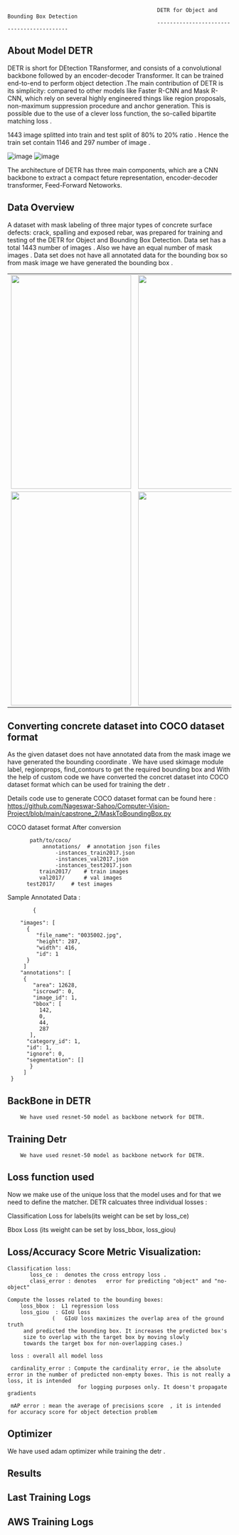 


                                                   DETR for Object and Bounding Box Detection
                                                   ------------------------------------------
                                                   
About Model  DETR
-----------------
DETR is short for DEtection TRansformer, and consists of a convolutional backbone  followed by an encoder-decoder Transformer. It can be trained end-to-end to perform object detection .The main contribution of DETR is its simplicity: compared to other models like Faster R-CNN and Mask R-CNN, which rely on several highly engineered things like region proposals, non-maximum suppression procedure and anchor generation. This is possible due to the use of a clever loss function, the so-called bipartite matching loss . 

1443 image splitted into train and test split of 80% to 20% ratio . Hence the train set contain 1146 and 297 number of image . 


![image](https://user-images.githubusercontent.com/70502759/149753302-5591d27d-ba80-437b-9ec2-bb4a73de835f.png)
![image](https://user-images.githubusercontent.com/70502759/149759863-3bc41c8a-1b90-4d66-8d3a-0b70269db818.png)

The architecture of DETR has three main components, which are a CNN backbone to extract a compact feture representation, encoder-decoder transformer, Feed-Forward Netoworks.

Data Overview
--------------
A dataset with mask labeling of three major types of concrete surface defects: crack, spalling and exposed rebar, was prepared for training and testing of the DETR for Object and Bounding Box Detection. Data set has a total 1443 number of images . Also we have an equal number of mask images . Data set does not have all annotated data for the bounding box so from mask image we have generated the bounding box .

<table>
  <tr>
    <td><img src=https://user-images.githubusercontent.com/70502759/159024634-e2c0204f-3815-4413-a238-94d4171d148a.jpg width=270 height=480></td>
    <td><img src=https://user-images.githubusercontent.com/70502759/159024661-bdd03980-6360-426a-9e77-fc23c3a3fb30.jpg width=270 height=480></td>
     <td><img src=https://user-images.githubusercontent.com/70502759/159024692-63623fb6-bd02-428b-a81e-a4c4ac1a827b.jpg width=270 height=480></td>
  </tr>  
   <tr>
    <td><img src=https://user-images.githubusercontent.com/70502759/159025947-5f66ba21-6d49-4f6b-a273-163dbc0815a1.jpg width=270 height=480></td>
    <td><img src=https://user-images.githubusercontent.com/70502759/159025974-d3356910-3429-4a4b-bb4c-42a79861c341.jpg width=270 height=480></td>
     <td><img src=https://user-images.githubusercontent.com/70502759/159025994-5df73f50-492b-42be-811a-53f1bf6cec28.jpg width=270 height=480></td>
  </tr>
 </table>


Converting concrete dataset into COCO dataset format 
-------------------------------------------
As the given dataset does not have annotated data from the mask image we have generated the bounding coordinate .
We have used skimage module label, regionprops, find_contours to get the required bounding box 
and With the help of custom code we have converted the concret dataset into COCO dataset format which can be used for training the detr . 



Details code use to generate COCO dataset format  can be found here : https://github.com/Nageswar-Sahoo/Computer-Vision-Project/blob/main/capstrone_2/MaskToBoundingBox.py 

COCO dataset format After conversion 

           path/to/coco/
               annotations/  # annotation json files
                   -instances_train2017.json
                   -instances_val2017.json
                   -instances_test2017.json      
              train2017/    # train images
              val2017/      # val images
	      test2017/     # test images
  
  Sample Annotated Data : 
  
  
            {
            
        "images": [ 
          {
             "file_name": "0035002.jpg",
             "height": 287,
             "width": 416,
             "id": 1
          }
	     ]
	    "annotations": [
         {
            "area": 12628,
            "iscrowd": 0,
            "image_id": 1,
            "bbox": [
              142,
              0,
              44,
              287
           ],
          "category_id": 1,
          "id": 1,
          "ignore": 0,
          "segmentation": []
	       }
	     ] 
     }	


 BackBone in DETR 
------------------
        We have used resnet-50 model as backbone network for DETR.
	
Training Detr 
--------------
        We have used resnet-50 model as backbone network for DETR.
	
Loss function used 
------------------
Now we make use of the unique loss that the model uses and for that we need to define the matcher. DETR calcuates three individual losses :

Classification Loss for labels(its weight can be set by loss_ce)

Bbox Loss (its weight can be set by loss_bbox, loss_giou)

Loss/Accuracy Score Metric Visualization: 
-------------
    Classification loss: 
           loss_ce :  denotes the cross entropy loss . 
           class_error : denotes   error for predicting "object" and "no-object"          

    Compute the losses related to the bounding boxes:
        loss_bbox :  L1 regression loss
        loss_giou  : GIoU loss 
                  (   GIoU loss maximizes the overlap area of the ground truth 
		 and predicted the bounding box. It increases the predicted box's 
		 size to overlap with the target box by moving slowly 
		 towards the target box for non-overlapping cases.)

     loss : overall all model loss   

     cardinality_error : Compute the cardinality error, ie the absolute error in the number of predicted non-empty boxes. This is not really a loss, it is intended 
                          for logging purposes only. It doesn't propagate gradients

     mAP error : mean the average of precisions score  , it is intended for accuracy score for object detection problem 

Optimizer
---------
   We have used adam optimizer while training the detr . 
   
Results
-------

Last Training Logs 
------------------

AWS Training Logs 
------------------ 




   









                                                  
